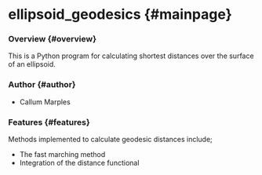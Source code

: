 # ellipsoid_geodesics {#mainpage}

### Overview {#overview}

This is a Python program for calculating shortest distances over the surface of an ellipsoid.

### Author {#author}

   * Callum Marples

### Features {#features}

Methods implemented to calculate geodesic distances include;  
* The fast marching method
* Integration of the distance functional




